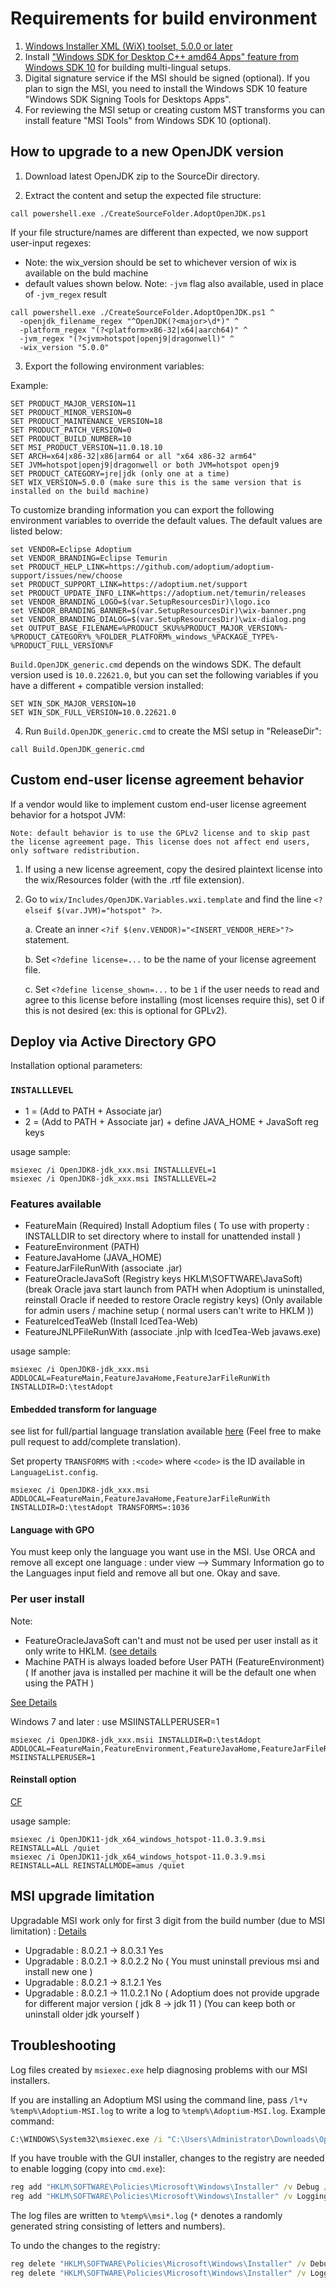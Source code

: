 # Requirements for build environment

1. [Windows Installer XML (WiX) toolset, 5.0.0 or later](https://wixtoolset.org/docs/intro/#nettool)
1. Install ["Windows SDK for Desktop C++ amd64 Apps" feature from Windows SDK 10](https://developer.microsoft.com/en-us/windows/downloads/windows-10-sdk) for building multi-lingual setups.
1. Digital signature service if the MSI should be signed (optional). If you plan to sign the MSI, you need to install the Windows SDK 10 feature "Windows SDK Signing Tools for Desktops Apps".
1. For reviewing the MSI setup or creating custom MST transforms you can install feature "MSI Tools" from Windows SDK 10 (optional).

## How to upgrade to a new OpenJDK version

1. Download latest OpenJDK zip to the SourceDir directory.

1. Extract the content and setup the expected file structure:

```batch
call powershell.exe ./CreateSourceFolder.AdoptOpenJDK.ps1
```

If your file structure/names are different than expected, we now support user-input regexes:

- Note: the wix_version should be set to whichever version of wix is available on the buld machine
- default values shown below. Note: `-jvm` flag also available, used in place of `-jvm_regex` result

```batch
call powershell.exe ./CreateSourceFolder.AdoptOpenJDK.ps1 ^
  -openjdk_filename_regex "^OpenJDK(?<major>\d*)" ^
  -platform_regex "(?<platform>x86-32|x64|aarch64)" ^
  -jvm_regex "(?<jvm>hotspot|openj9|dragonwell)" ^
  -wix_version "5.0.0"
```

3. Export the following environment variables:

  Example:

  ```batch
  SET PRODUCT_MAJOR_VERSION=11
  SET PRODUCT_MINOR_VERSION=0
  SET PRODUCT_MAINTENANCE_VERSION=18
  SET PRODUCT_PATCH_VERSION=0
  SET PRODUCT_BUILD_NUMBER=10
  SET MSI_PRODUCT_VERSION=11.0.18.10
  SET ARCH=x64|x86-32|x86|arm64 or all "x64 x86-32 arm64"
  SET JVM=hotspot|openj9|dragonwell or both JVM=hotspot openj9
  SET PRODUCT_CATEGORY=jre|jdk (only one at a time)
  SET WIX_VERSION=5.0.0 (make sure this is the same version that is installed on the build machine)
  ```

  To customize branding information you can export the following environment variables to override the default values. The default values are listed below:

  ```batch
  set VENDOR=Eclipse Adoptium
  set VENDOR_BRANDING=Eclipse Temurin
  set PRODUCT_HELP_LINK=https://github.com/adoptium/adoptium-support/issues/new/choose
  set PRODUCT_SUPPORT_LINK=https://adoptium.net/support
  set PRODUCT_UPDATE_INFO_LINK=https://adoptium.net/temurin/releases
  set VENDOR_BRANDING_LOGO=$(var.SetupResourcesDir)\logo.ico
  set VENDOR_BRANDING_BANNER=$(var.SetupResourcesDir)\wix-banner.png
  set VENDOR_BRANDING_DIALOG=$(var.SetupResourcesDir)\wix-dialog.png
  set OUTPUT_BASE_FILENAME=%PRODUCT_SKU%%PRODUCT_MAJOR_VERSION%-%PRODUCT_CATEGORY%_%FOLDER_PLATFORM%_windows_%PACKAGE_TYPE%-%PRODUCT_FULL_VERSION%F
  ```

 `Build.OpenJDK_generic.cmd` depends on the windows SDK. The default version used is `10.0.22621.0`, but you can set the following variables if you have a different + compatible version installed:

  ```batch
  SET WIN_SDK_MAJOR_VERSION=10
  SET WIN_SDK_FULL_VERSION=10.0.22621.0
  ```

4. Run `Build.OpenJDK_generic.cmd` to create the MSI setup in "ReleaseDir":

```batch
call Build.OpenJDK_generic.cmd
```

## Custom end-user license agreement behavior

If a vendor would like to implement custom end-user license agreement behavior for a hotspot JVM:
```
Note: default behavior is to use the GPLv2 license and to skip past the license agreement page. This license does not affect end users, only software redistribution.
```
1. If using a new license agreement, copy the desired plaintext license into the wix/Resources folder (with the .rtf file extension).
1. Go to `wix/Includes/OpenJDK.Variables.wxi.template` and find the line `<?elseif $(var.JVM)="hotspot" ?>`.

    a. Create an inner `<?if $(env.VENDOR)="<INSERT_VENDOR_HERE>"?>` statement.

    b. Set `<?define license=...` to be the name of your license agreement file.

    c. Set `<?define license_shown=...` to be `1` if the user needs to read and agree to this license before installing (most licenses require this), set 0 if this is not desired (ex: this is optional for GPLv2).
## Deploy via Active Directory GPO

Installation optional parameters:

### `INSTALLLEVEL`

- 1 = (Add to PATH + Associate jar)
- 2 = (Add to PATH + Associate jar) + define JAVA_HOME + JavaSoft reg keys

usage sample:

```batch
msiexec /i OpenJDK8-jdk_xxx.msi INSTALLLEVEL=1
msiexec /i OpenJDK8-jdk_xxx.msi INSTALLLEVEL=2
```

### Features available

- FeatureMain (Required) Install Adoptium files ( To use with property : INSTALLDIR to set directory where to install for unattended install )
- FeatureEnvironment (PATH)
- FeatureJavaHome (JAVA_HOME)
- FeatureJarFileRunWith (associate .jar)
- FeatureOracleJavaSoft (Registry keys HKLM\SOFTWARE\JavaSoft\) (break Oracle java start launch from PATH when Adoptium is uninstalled, reinstall Oracle if needed to restore Oracle registry keys) (Only available for admin users / machine setup ( normal users can't write to HKLM ))
- FeatureIcedTeaWeb (Install IcedTea-Web)
- FeatureJNLPFileRunWith (associate .jnlp with IcedTea-Web javaws.exe)

usage sample:

```batch
msiexec /i OpenJDK8-jdk_xxx.msi ADDLOCAL=FeatureMain,FeatureJavaHome,FeatureJarFileRunWith INSTALLDIR=D:\testAdopt
```

#### Embedded transform for language

see list for full/partial language translation available [here](https://github.com/adoptium/installer/blob/master/wix/Lang/LanguageList.config) (Feel free to make pull request to add/complete translation).

Set property `TRANSFORMS` with `:<code>` where `<code>` is the ID available in `LanguageList.config`.

```batch
msiexec /i OpenJDK8-jdk_xxx.msi ADDLOCAL=FeatureMain,FeatureJavaHome,FeatureJarFileRunWith INSTALLDIR=D:\testAdopt TRANSFORMS=:1036
```

#### Language with GPO

 You must keep only the language you want use in the MSI.
 Use ORCA and remove all except one language : under view --> Summary Information go to the Languages input field and remove all but one. Okay and save.

### Per user install

Note:

- FeatureOracleJavaSoft can't and must not be used per user install as it only write to HKLM. ([see details](https://docs.oracle.com/javase/9/install/installation-jdk-and-jre-microsoft-windows-platforms.htm#JSJIG-GUID-47C269A3-5220-412F-9E31-4B8C37A82BFB)
- Machine PATH is always loaded before User PATH (FeatureEnvironment) ( If another java is installed per machine it will be the default one when using the PATH )

[See Details](https://docs.microsoft.com/fr-fr/windows/desktop/Msi/allusers)

Windows 7 and later : use MSIINSTALLPERUSER=1

```batch
msiexec /i OpenJDK8-jdk_xxx.msii INSTALLDIR=D:\testAdopt ADDLOCAL=FeatureMain,FeatureEnvironment,FeatureJavaHome,FeatureJarFileRunWith MSIINSTALLPERUSER=1
```

#### Reinstall option

[CF](https://docs.microsoft.com/en-us/windows/desktop/msi/reinstallmode)

usage sample:

```batch
msiexec /i OpenJDK11-jdk_x64_windows_hotspot-11.0.3.9.msi REINSTALL=ALL /quiet
msiexec /i OpenJDK11-jdk_x64_windows_hotspot-11.0.3.9.msi REINSTALL=ALL REINSTALLMODE=amus /quiet
```

## MSI upgrade limitation

Upgradable MSI work only for first 3 digit from the build number (due to MSI limitation) : [Details](https://docs.microsoft.com/fr-fr/windows/desktop/Msi/productversion)

- Upgradable : 8.0.2.1 -> 8.0.3.1 Yes
- Upgradable : 8.0.2.1 -> 8.0.2.2 No ( You must uninstall previous msi and install new one )
- Upgradable : 8.0.2.1 -> 8.1.2.1 Yes
- Upgradable : 8.0.2.1 -> 11.0.2.1 No ( Adoptium does not provide upgrade for different major version ( jdk 8 -> jdk 11 ) (You can keep both or uninstall older jdk yourself )

## Troubleshooting

Log files created by `msiexec.exe` help diagnosing problems with our MSI installers.

If you are installing an Adoptium MSI using the command line, pass `/l*v %temp%\Adoptium-MSI.log` to write a log to `%temp%\Adoptium-MSI.log`. Example command:

```cmd
C:\WINDOWS\System32\msiexec.exe /i "C:\Users\Administrator\Downloads\OpenJDK11U-jdk_x64_windows_hotspot_11.0.6_10.msi" MSIINSTALLPERUSER=1 INSTALLDIR="C:\Users\Administrator\AppData\Local\Programs\Adoptium" ADDLOCAL=FeatureJavaHome,FeatureEnvironment,FeatureJarFileRunWith /passive /l*v %temp%\Adoptium-MSI.log
```

If you have trouble with the GUI installer, changes to the registry are needed to enable logging (copy into `cmd.exe`):

```cmd
reg add "HKLM\SOFTWARE\Policies\Microsoft\Windows\Installer" /v Debug /t REG_DWORD /d 7 /f
reg add "HKLM\SOFTWARE\Policies\Microsoft\Windows\Installer" /v Logging /t REG_SZ /d voicewarmupx! /f
```

The log files are written to `%temp%\msi*.log` (`*` denotes a randomly generated string consisting of letters and numbers).

To undo the changes to the registry:

```cmd
reg delete "HKLM\SOFTWARE\Policies\Microsoft\Windows\Installer" /v Debug /f
reg delete "HKLM\SOFTWARE\Policies\Microsoft\Windows\Installer" /v Logging /f
```
